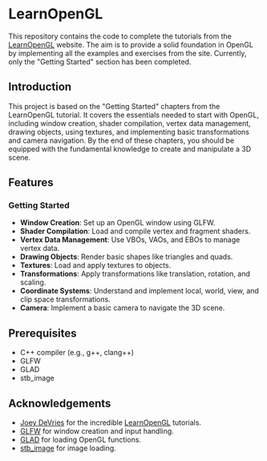 # LearnOpenGL

This repository contains the code to complete the tutorials from the [LearnOpenGL](https://learnopengl.com/) website. The aim is to provide a solid foundation in OpenGL by implementing all the examples and exercises from the site. Currently, only the "Getting Started" section has been completed.

## Introduction

This project is based on the "Getting Started" chapters from the LearnOpenGL tutorial. It covers the essentials needed to start with OpenGL, including window creation, shader compilation, vertex data management, drawing objects, using textures, and implementing basic transformations and camera navigation. By the end of these chapters, you should be equipped with the fundamental knowledge to create and manipulate a 3D scene.

## Features

### Getting Started

- **Window Creation**: Set up an OpenGL window using GLFW.
- **Shader Compilation**: Load and compile vertex and fragment shaders.
- **Vertex Data Management**: Use VBOs, VAOs, and EBOs to manage vertex data.
- **Drawing Objects**: Render basic shapes like triangles and quads.
- **Textures**: Load and apply textures to objects.
- **Transformations**: Apply transformations like translation, rotation, and scaling.
- **Coordinate Systems**: Understand and implement local, world, view, and clip space transformations.
- **Camera**: Implement a basic camera to navigate the 3D scene.

## Prerequisites

- C++ compiler (e.g., g++, clang++)
- GLFW
- GLAD
- stb_image

## Acknowledgements

- [Joey DeVries](https://github.com/JoeyDeVries) for the incredible [LearnOpenGL](https://learnopengl.com/) tutorials.
- [GLFW](https://www.glfw.org/) for window creation and input handling.
- [GLAD](https://glad.dav1d.de/) for loading OpenGL functions.
- [stb_image](https://github.com/nothings/stb) for image loading.

